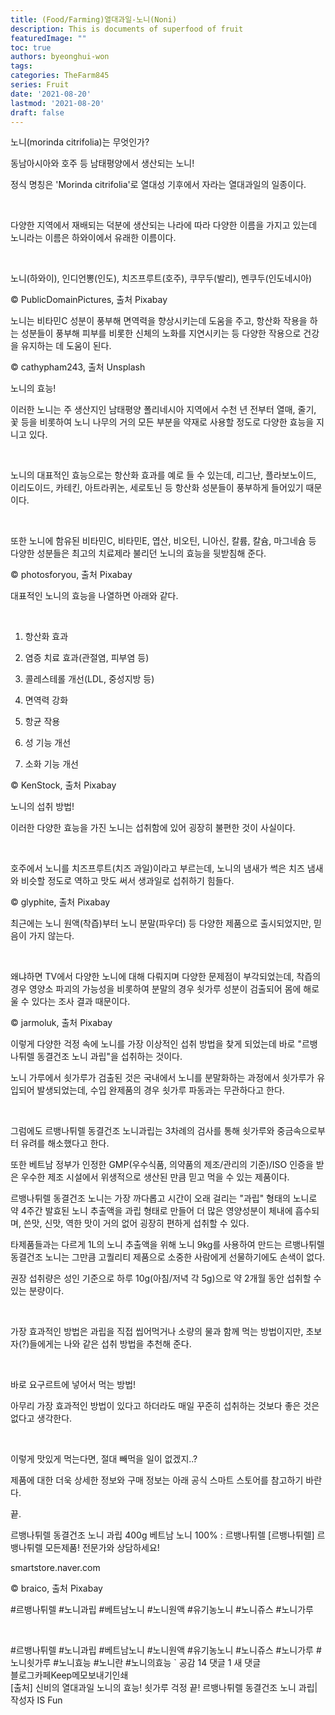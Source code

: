 ```yaml
---
title: (Food/Farming)열대과일-노니(Noni)
description: This is documents of superfood of fruit
featuredImage: ""
toc: true
authors: byeonghui-won
tags: 
categories: TheFarm845
series: Fruit
date: '2021-08-20'
lastmod: '2021-08-20'
draft: false
---
```


노니(morinda citrifolia)는 무엇인가?

동남아시아와 호주 등 남태평양에서 생산되는 노니!

정식 명칭은 'Morinda citrifolia'로 열대성 기후에서 자라는 열대과일의 일종이다.

​

다양한 지역에서 재배되는 덕분에 생산되는 나라에 따라 다양한 이름을 가지고 있는데 노니라는 이름은 하와이에서 유래한 이름이다.

​

노니(하와이), 인디언뽕(인도), 치즈프루트(호주), 쿠무두(발리), 멘쿠두(인도네시아)


© PublicDomainPictures, 출처 Pixabay

노니는 비타민C 성분이 풍부해 면역력을 향상시키는데 도움을 주고, 항산화 작용을 하는 성분들이 풍부해 피부를 비롯한 신체의 노화를 지연시키는 등 다양한 작용으로 건강을 유지하는 데 도움이 된다.


© cathypham243, 출처 Unsplash

노니의 효능!

이러한 노니는 주 생산지인 남태평양 폴리네시아 지역에서 수천 년 전부터 열매, 줄기, 꽃 등을 비롯하여  노니 나무의 거의 모든 부분을 약재로 사용할 정도로 다양한 효능을 지니고 있다.

​

노니의 대표적인 효능으로는 항산화 효과를 예로 들 수 있는데, 리그난, 플라보노이드, 이리도이드, 카테킨, 아트라퀴논, 세로토닌 등 항산화 성분들이 풍부하게 들어있기 때문이다.

​

또한 노니에 함유된 비타민C, 비타민E, 엽산, 비오틴, 니아신, 칼륨, 칼슘, 마그네슘 등 다양한 성분들은 최고의 치료제라 불리던 노니의 효능을 뒷받침해 준다.


© photosforyou, 출처 Pixabay

대표적인 노니의 효능을 나열하면 아래와 같다.

​

1. 항산화 효과

2. 염증 치료 효과(관절염, 피부염 등)

3. 콜레스테롤 개선(LDL, 중성지방 등)

4. 면역력 강화

5. 항균 작용

6. 성 기능 개선

7. 소화 기능 개선


© KenStock, 출처 Pixabay

노니의 섭취 방법!

이러한 다양한 효능을 가진 노니는 섭취함에 있어 굉장히 불편한 것이 사실이다.

​

호주에서 노니를 치즈프루트(치즈 과일)이라고 부르는데, 노니의 냄새가 썩은 치즈 냄새와 비슷할 정도로 역하고 맛도 써서 생과일로 섭취하기 힘들다.


© glyphite, 출처 Pixabay

최근에는 노니 원액(착즙)부터 노니 분말(파우더) 등 다양한 제품으로 출시되었지만, 믿음이 가지 않는다.

​

왜냐하면 TV에서 다양한 노니에 대해 다뤄지며 다양한 문제점이 부각되었는데, 착즙의 경우 영양소 파괴의 가능성을 비롯하여 분말의 경우 쇳가루 성분이 검출되어 몸에 해로울 수 있다는 조사 결과 때문이다.


© jarmoluk, 출처 Pixabay

이렇게 다양한 걱정 속에 노니를 가장 이상적인 섭취 방법을 찾게 되었는데 바로 "르뱅나튀렐 동결건조 노니 과립"을 섭취하는 것이다.



 

 

노니 가루에서 쇳가루가 검출된 것은 국내에서 노니를 분말화하는 과정에서 쇳가루가 유입되어 발생되었는데, 수입 완제품의 경우 쇳가루 파동과는 무관하다고 한다.

​

그럼에도 르뱅나튀렐 동결건조 노니과립는 3차례의 검사를 통해 쇳가루와 중금속으로부터 유려를 해소했다고 한다.


또한 베트남 정부가 인정한 GMP(우수식품, 의약품의 제조/관리의 기준)/ISO 인증을 받은 우수한 제조 시설에서 위생적으로 생산된 만큼 믿고 먹을 수 있는 제품이다.


르뱅나튀렐 동결건조 노니는 가장 까다롭고 시간이 오래 걸리는 "과립" 형태의 노니로 약 4주간 발효된 노니 추출액을 과립 형태로 만들어 더 많은 영양성분이 체내에 흡수되며, 쓴맛, 신맛, 역한 맛이 거의 없어 굉장히 편하게 섭취할 수 있다.


 


타제품들과는 다르게 1L의 노니 추출액을 위해 노니 9kg를 사용하여 만드는 르뱅나튀렐 동결건조 노니는 그만큼 고퀄리티 제품으로 소중한 사람에게 선물하기에도 손색이 없다.



권장 섭취량은 성인 기준으로 하루 10g(아침/저녁 각 5g)으로 약 2개월 동안 섭취할 수 있는 분량이다.

​

가장 효과적인 방법은 과립을 직접 씹어먹거나 소량의 물과 함께 먹는 방법이지만, 초보자(?)들에게는 나와 같은 섭취 방법을 추천해 준다.

​

바로 요구르트에 넣어서 먹는 방법!


 


 

아무리 가장 효과적인 방법이 있다고 하더라도 매일 꾸준히 섭취하는 것보다 좋은 것은 없다고 생각한다.

​

이렇게 맛있게 먹는다면, 절대 빼먹을 일이 없겠지..?


 

제품에 대한 더욱 상세한 정보와 구매 정보는 아래 공식 스마트 스토어를 참고하기 바란다.

끝.


르뱅나튀렐 동결건조 노니 과립 400g 베트남 노니 100% : 르뱅나튀렐
[르뱅나튀렐] 르뱅나튀렐 모든제품! 전문가와 상담하세요!

smartstore.naver.com


© braico, 출처 Pixabay

#르뱅나튀렐 #노니과립 #베트남노니 #노니원액 #유기농노니 #노니쥬스 #노니가루


​

  
#르뱅나튀렐
#노니과립
#베트남노니
#노니원액
#유기농노니
#노니쥬스
#노니가루
#노니쇳가루
#노니효능
#노니란
#노니의효능
`  공감 14   댓글 1 새 댓글  
블로그카페Keep메모보내기인쇄	
[출처] 신비의 열대과일 노니의 효능! 쇳가루 걱정 끝! 르뱅나튀렐 동결건조 노니 과립|작성자 IS Fun

